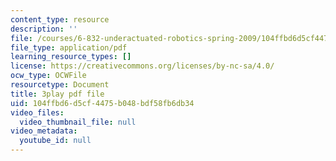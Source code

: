 ```yaml
---
content_type: resource
description: ''
file: /courses/6-832-underactuated-robotics-spring-2009/104ffbd6d5cf4475b048bdf58fb6db34_E-sOMfDVe8o.pdf
file_type: application/pdf
learning_resource_types: []
license: https://creativecommons.org/licenses/by-nc-sa/4.0/
ocw_type: OCWFile
resourcetype: Document
title: 3play pdf file
uid: 104ffbd6-d5cf-4475-b048-bdf58fb6db34
video_files:
  video_thumbnail_file: null
video_metadata:
  youtube_id: null
---
```

